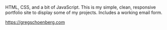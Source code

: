 HTML, CSS, and a bit of JavaScript.
This is my simple, clean, responsive portfolio site to display some of my projects.
Includes a working email form.

https://gregschoenberg.com
